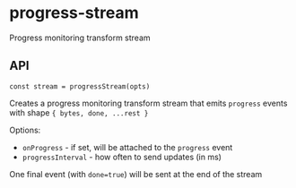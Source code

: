 # progress-stream
Progress monitoring transform stream

## API
`const stream = progressStream(opts)`

Creates a progress monitoring transform stream that emits `progress` events with shape `{ bytes, done, ...rest }`

Options:
- `onProgress` - if set, will be attached to the `progress` event
- `progressInterval` - how often to send updates (in ms)

One final event (with `done=true`) will be sent at the end of the stream
